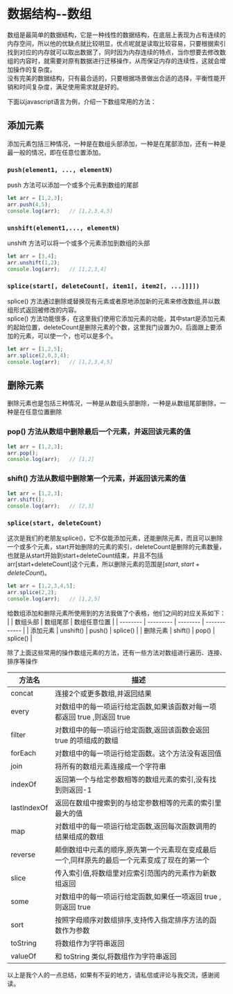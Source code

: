 # 数据结构--数组

数组是最简单的数据结构，它是一种线性的数据结构，在底层上表现为占有连续的内存空间，所以他的优缺点就比较明显，优点呢就是读取比较容易，只要根据索引找到对应的内存就可以取出数据了，同时因为内存连续的特点，当你想要去修改数组的内容时，就需要对原有数据进行迁移操作，从而保证内存的连续性，这就会增加操作的复杂度。  
没有完美的数据结构，只有最合适的，只要根据场景做出合适的选择，平衡性能开销和时间复杂度，满足使用需求就是好的。

下面以javascript语言为例，介绍一下数组常用的方法：
## 添加元素
添加元素包括三种情况，一种是在数组头部添加，一种是在尾部添加，还有一种是最一般的情况，即在任意位置添加。
### `push(element1, ..., elementN)`
push 方法可以添加一个或多个元素到数组的尾部
```js
let arr = [1,2,3];
arr.push(4,5);
console.log(arr);   // [1,2,3,4,5]
```

### `unshift(element1,..., elementN)`
unshift 方法可以将一个或多个元素添加到数组的头部
```js
let arr = [3,4];
arr.unshift(1,2);
console.log(arr);   // [1,2,3,4]
```

### `splice(start[, deleteCount[, item1[, item2[, ...]]]])`
splice() 方法通过删除或替换现有元素或者原地添加新的元素来修改数组,并以数组形式返回被修改的内容。  
splice() 方法功能很多，在这里我们使用它添加元素的功能，其中start是添加元素的起始位置，deleteCount是删除元素的个数，这里我门设置为0，后面跟上要添加的元素，可以使一个，也可以是多个。

```js
let arr = [1,2,5];
arr.splice(2,0,3,4);
console.log(arr);   // [1,2,3,4,5]
```

## 删除元素
删除元素也是包括三种情况，一种是从数组头部删除，一种是从数组尾部删除，一种是在任意位置删除
### pop() 方法从数组中删除最后一个元素，并返回该元素的值
```js
let arr = [1,2,3];
arr.pop();
console.log(arr);   // [1,2]
```
### shift() 方法从数组中删除第一个元素，并返回该元素的值
```js
let arr = [1,2,3];
arr.shift();
console.log(arr);   // [2,3]
```
### `splice(start, deleteCount)`
这次是我们的老朋友splice()，它不仅能添加元素，还能删除元素，而且可以删除一个或多个元素，start开始删除的元素的索引，deleteCount是删除的元素数量，也就是从start开始到start+deleteCount结束，并且不包括arr[start+deleteCount]这个元素，所以删除元素的范围是$[start,start+deleteCount)$。
```js
let arr = [1,2,3,4,5];
arr.splice(2,2);
console.log(arr);   // [1,2,5]
```

给数组添加和删除元素所使用到的方法我做了个表格，他们之间的对应关系如下：
|          | 数组头部  | 数组尾部 | 数组任意位置 |
| -------- | --------- | -------- | ------------ |
| 添加元素 | unshift() | push()   | splice()     |
| 删除元素 | shift()   | pop()    | splice()     |

除了上面这些常用的操作数组元素的方法，还有一些方法对数组进行遍历、连接、排序等操作

| 方法名      | 描述                                                                                         |
| ----------- | -------------------------------------------------------------------------------------------- |
| concat      | 连接2个或更多数组,并返回结果                                                                 |
| every       | 对数组中的每一项运行给定函数,如果该函数对每一项都返回 true ,则返回 true                      |
| filter      | 对数组中的每一项运行给定函数,返回该函数会返回 true 的项组成的数组                            |
| forEach     | 对数组中的每一项运行给定函数。这个方法没有返回值                                             |
| join        | 将所有的数组元素连接成一个字符串                                                             |
| indexOf     | 返回第一个与给定参数相等的数组元素的索引,没有找到则返回-1                                    |
| lastIndexOf | 返回在数组中搜索到的与给定参数相等的元素的索引里最大的值                                     |
| map         | 对数组中的每一项运行给定函数,返回每次函数调用的结果组成的数组                                |
| reverse     | 颠倒数组中元素的顺序,原先第一个元素现在变成最后一个,同样原先的最后一个元素变成了现在的第一个 |
| slice       | 传入索引值,将数组里对应索引范围内的元素作为新数组返回                                        |
| some        | 对数组中的每一项运行给定函数,如果任一项返回 true ,则返回 true                                |
| sort        | 按照字母顺序对数组排序,支持传入指定排序方法的函数作为参数                                    |
| toString    | 将数组作为字符串返回                                                                         |
| valueOf     | 和 toString 类似,将数组作为字符串返回                                                        |

以上是我个人的一点总结，如果有不妥的地方，请私信或评论与我交流，感谢阅读。